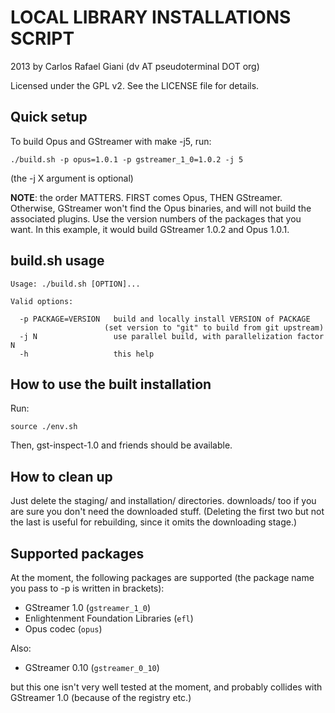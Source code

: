 LOCAL LIBRARY INSTALLATIONS SCRIPT
==================================

2013 by Carlos Rafael Giani (dv AT pseudoterminal DOT org)

Licensed under the GPL v2. See the LICENSE file for details.



Quick setup
-----------

To build Opus and GStreamer with make -j5, run:

    ./build.sh -p opus=1.0.1 -p gstreamer_1_0=1.0.2 -j 5

(the -j X argument is optional)

**NOTE**: the order MATTERS. FIRST comes Opus, THEN GStreamer. Otherwise, GStreamer won't find the Opus binaries, and will not build the associated plugins.
Use the version numbers of the packages that you want. In this example, it would build GStreamer 1.0.2 and Opus 1.0.1.


build.sh usage
--------------

    Usage: ./build.sh [OPTION]...

    Valid options:

      -p PACKAGE=VERSION   build and locally install VERSION of PACKAGE
                         (set version to "git" to build from git upstream)
      -j N                 use parallel build, with parallelization factor N
      -h                   this help


How to use the built installation
---------------------------------

Run:

    source ./env.sh

Then, gst-inspect-1.0 and friends should be available.


How to clean up
---------------

Just delete the staging/ and installation/ directories. downloads/ too if you are sure you don't need the downloaded stuff.
(Deleting the first two but not the last is useful for rebuilding, since it omits the downloading stage.)


Supported packages
------------------

At the moment, the following packages are supported (the package name you pass to -p is written in brackets):

* GStreamer 1.0 (`gstreamer_1_0`)
* Enlightenment Foundation Libraries (`efl`)
* Opus codec (`opus`)

Also:

* GStreamer 0.10 (`gstreamer_0_10`)

but this one isn't very well tested at the moment, and probably collides with GStreamer 1.0 (because of the registry etc.)
